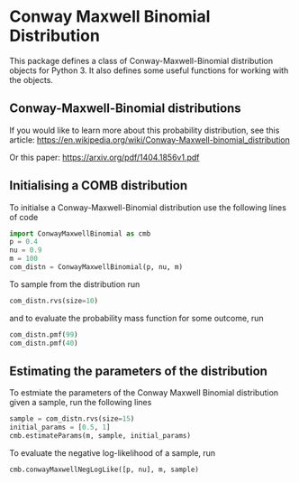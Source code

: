 # Conway Maxwell Binomial Distribution
 This package defines a class of Conway-Maxwell-Binomial distribution objects for Python 3. It also defines some useful functions for working with the objects.

## Conway-Maxwell-Binomial distributions
 If you would like to learn more about this probability distribution, see this article: <https://en.wikipedia.org/wiki/Conway-Maxwell-binomial_distribution>

 Or this paper: <https://arxiv.org/pdf/1404.1856v1.pdf>

## Initialising a COMB distribution
 To initialse a Conway-Maxwell-Binomial distribution use the following lines of code
 ```python
 import ConwayMaxwellBinomial as cmb
 p = 0.4
 nu = 0.9
 m = 100
 com_distn = ConwayMaxwellBinomial(p, nu, m)
 ```
 To sample from the distribution run
 ```python
 com_distn.rvs(size=10)
 ```
 and to evaluate the probability mass function for some outcome, run
 ```python
 com_distn.pmf(99)
 com_distn.pmf(40)
 ```

## Estimating the parameters of the distribution
 To estmiate the parameters of the Conway Maxwell Binomial distribution given a sample, run the following lines
 ```python
 sample = com_distn.rvs(size=15)
 initial_params = [0.5, 1]
 cmb.estimateParams(m, sample, initial_params)
 ```
 To evaluate the negative log-likelihood of a sample, run
 ```python
 cmb.conwayMaxwellNegLogLike([p, nu], m, sample)
 ```
